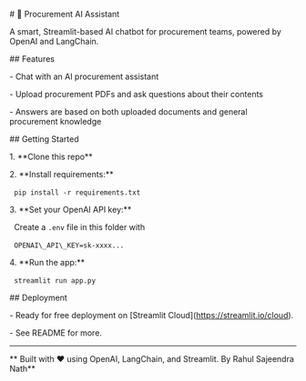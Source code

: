 \# 🛒 Procurement AI Assistant



A smart, Streamlit-based AI chatbot for procurement teams, powered by OpenAI and LangChain.



\## Features

\- Chat with an AI procurement assistant

\- Upload procurement PDFs and ask questions about their contents

\- Answers are based on both uploaded documents and general procurement knowledge



\## Getting Started



1\. \*\*Clone this repo\*\*

2\. \*\*Install requirements:\*\*  

&nbsp;  `pip install -r requirements.txt`

3\. \*\*Set your OpenAI API key:\*\*  

&nbsp;  Create a `.env` file in this folder with  

&nbsp;  `OPENAI\_API\_KEY=sk-xxxx...`

4\. \*\*Run the app:\*\*  

&nbsp;  `streamlit run app.py`



\## Deployment



\- Ready for free deployment on \[Streamlit Cloud](https://streamlit.io/cloud).

\- See README for more.



---



\*\* Built with ❤️ using OpenAI, LangChain, and Streamlit. By Rahul Sajeendra Nath\*\*



